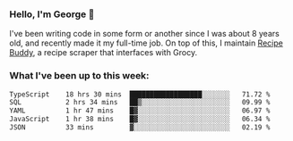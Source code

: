 ### Hello, I'm George 👋

I've been writing code in some form or another since I was about 8 years old, and recently made it my full-time job. On top of this, I maintain [Recipe Buddy](https://github.com/georgegebbett/recipe-buddy), a recipe scraper that interfaces with Grocy.  

<!--
**georgegebbett/georgegebbett** is a ✨ _special_ ✨ repository because its `README.md` (this file) appears on your GitHub profile.

Here are some ideas to get you started:

- 🔭 I’m currently working on ...
- 🌱 I’m currently learning ...
- 👯 I’m looking to collaborate on ...
- 🤔 I’m looking for help with ...
- 💬 Ask me about ...
- 📫 How to reach me: ...
- 😄 Pronouns: ...
- ⚡ Fun fact: ...
-->

### What I've been up to this week:
<!--START_SECTION:waka-->

```txt
TypeScript    18 hrs 30 mins  ██████████████████░░░░░░░   71.72 %
SQL           2 hrs 34 mins   ██▒░░░░░░░░░░░░░░░░░░░░░░   09.99 %
YAML          1 hr 47 mins    █▓░░░░░░░░░░░░░░░░░░░░░░░   06.97 %
JavaScript    1 hr 38 mins    █▓░░░░░░░░░░░░░░░░░░░░░░░   06.34 %
JSON          33 mins         ▓░░░░░░░░░░░░░░░░░░░░░░░░   02.19 %
```

<!--END_SECTION:waka-->
